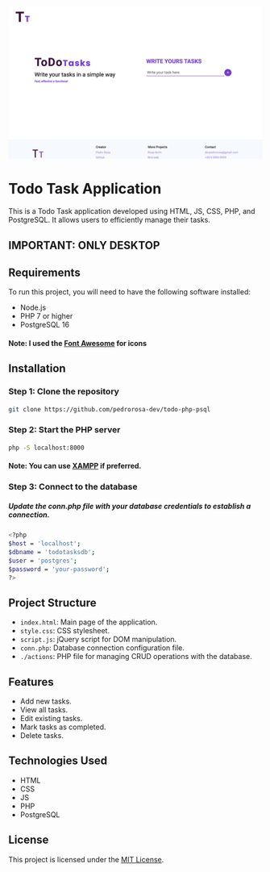 <img src="/assets/images/homeScreen.png" alt="home screen" width="">

# Todo Task Application

This is a Todo Task application developed using HTML, JS, CSS, PHP, and PostgreSQL. It allows users to efficiently manage their tasks.

## IMPORTANT: ONLY DESKTOP

## Requirements

To run this project, you will need to have the following software installed:

- Node.js
- PHP 7 or higher
- PostgreSQL 16

#### **Note**: I used the [Font Awesome](https://fontawesome.com/) for icons

## Installation

### Step 1: Clone the repository

```bash
git clone https://github.com/pedrorosa-dev/todo-php-psql
```

### Step 2: Start the PHP server

```bash
php -S localhost:8000
```

#### **Note**: You can use [XAMPP](https://www.apachefriends.org/pt_br/index.html) if preferred.

### Step 3: Connect to the database

##### Update the conn.php file with your database credentials to establish a connection.

```bash
<?php
$host = 'localhost';
$dbname = 'todotasksdb';
$user = 'postgres';
$password = 'your-password';
?>
```

## Project Structure

- `index.html`: Main page of the application.
- `style.css`: CSS stylesheet.
- `script.js`: jQuery script for DOM manipulation.
- `conn.php`: Database connection configuration file.
- `./actions`: PHP file for managing CRUD operations with the database.

## Features

- Add new tasks.
- View all tasks.
- Edit existing tasks.
- Mark tasks as completed.
- Delete tasks.

## Technologies Used

- HTML
- CSS
- JS
- PHP
- PostgreSQL

## License

This project is licensed under the [MIT License](LICENSE).
